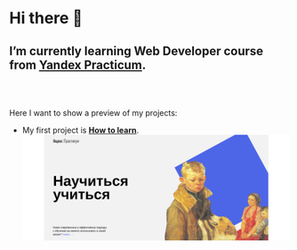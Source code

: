 # Hi there 👋

## I’m currently learning Web Developer course from [Yandex Practicum](https://practicum.yandex.ru/).
</br>
</br>

Here I want to show a preview of my projects: 

* My first project is [**How to learn**](https://ctacbarada.github.io/HowToLearn/). <a href="https://ctacbarada.github.io/HowToLearn/" target="_blank"><img src="https://raw.githubusercontent.com/ctacbarada/FRONT/main/images/ScrHTL.png"></a>
